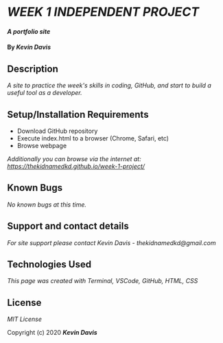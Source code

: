 # _WEEK 1 INDEPENDENT PROJECT_

#### _A portfolio site_

#### By _**Kevin Davis**_

## Description

_A site to practice the week's skills in coding, GitHub, and start to build a useful tool as a developer._

## Setup/Installation Requirements

* Download GitHub repository
* Execute index.html to a browser (Chrome, Safari, etc)
* Browse webpage

_Additionally you can browse via the internet at: https://thekidnamedkd.github.io/week-1-project/_

## Known Bugs

_No known bugs at this time._

## Support and contact details

_For site support please contact Kevin Davis - thekidnamedkd@gmail.com_

## Technologies Used

_This page was created with Terminal, VSCode, GitHub, HTML, CSS_

## License

*MIT License*

Copyright (c) 2020 **_Kevin Davis_**